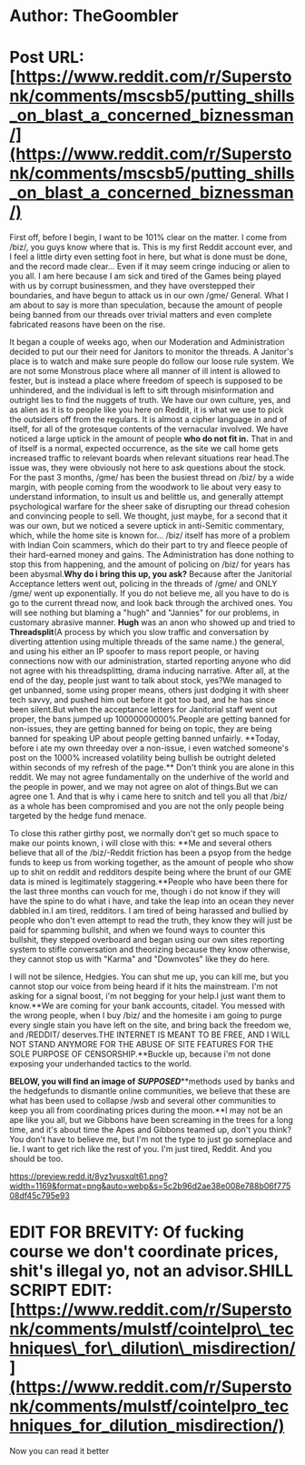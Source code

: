 # Author: TheGoombler
# Post URL: [https://www.reddit.com/r/Superstonk/comments/mscsb5/putting_shills_on_blast_a_concerned_biznessman/](https://www.reddit.com/r/Superstonk/comments/mscsb5/putting_shills_on_blast_a_concerned_biznessman/)


First off, before I begin, I want to be 101% clear on the matter. I come from /biz/, you guys know where that is. This is my first Reddit account ever, and I feel a little dirty even setting foot in here, but what is done must be done, and the record made clear... Even if it may seem cringe inducing or alien to you all. I am here because I am sick and tired of the Games being played with us by corrupt businessmen, and they have overstepped their boundaries, and have begun to attack us in our own /gme/ General. What I am about to say is more than speculation, because the amount of people being banned from our threads over trivial matters and even complete fabricated reasons have been on the rise.

It began a couple of weeks ago, when our Moderation and Administration decided to put our their need for Janitors to monitor the threads. A Janitor's place is to watch and make sure people do follow our loose rule system. We are not some Monstrous place where all manner of ill intent is allowed to fester, but is instead a place where freedom of speech is supposed to be unhindered, and the individual is left to sift through misinformation and outright lies to find the nuggets of truth. We have our own culture, yes, and as alien as it is to people like you here on Reddit, it is what we use to pick the outsiders off from the regulars. It is almost a cipher language in and of itself, for all of the grotesque contents of the vernacular involved. We have noticed a large uptick in the amount of people **who do not fit in.** That in and of itself is a normal, expected occurrence, as the site we call home gets increased traffic to relevant boards when relevant situations rear head.The issue was, they were obviously not here to ask questions about the stock. For the past 3 months, /gme/ has been the busiest thread on /biz/ by a wide margin, with people coming from the woodwork to lie about very easy to understand information, to insult us and belittle us, and generally attempt psychological warfare for the sheer sake of disrupting our thread cohesion and convincing people to sell. We thought, just maybe, for a second that it was our own, but we noticed a severe uptick in anti-Semitic commentary, which, while the home site is known for... /biz/ itself has more of a problem with Indian Coin scammers, which do their part to try and fleece people of their hard-earned money and gains. The Administration has done nothing to stop this from happening, and the amount of policing on /biz/ for years has been abysmal.**Why do i bring this up, you ask?** Because after the Janitorial Acceptance letters went out, policing in the threads of /gme/ and ONLY /gme/ went up exponentially. If you do not believe me, all you have to do is go to the current thread now, and look back through the archived ones. You will see nothing but blaming a "hugh" and "Jannies" for our problems, in customary abrasive manner. **Hugh** was an anon who showed up and tried to **Threadsplit**(A process by which you slow traffic and conversation by diverting attention using multiple threads of the same name.) the general, and using his either an IP spoofer to mass report people, or having connections now with our administration, started reporting anyone who did not agree with his threadsplitting, drama inducing narrative. After all, at the end of the day, people just want to talk about stock, yes?We managed to get unbanned, some using proper means, others just dodging it with sheer tech savvy, and pushed him out before it got too bad, and he has since been silent.But when the acceptance letters for Janitorial staff went out proper, the bans jumped up 10000000000%.People are getting banned for non-issues, they are getting banned for being on topic, they are being banned for speaking UP about people getting banned unfairly. \*\*Today, before i ate my own threeday over a non-issue, i even watched someone's post on the 1000% increased volatility being bullish be outright deleted within seconds of my refresh of the page.\*\* Don't think you are alone in this reddit. We may not agree fundamentally on the underhive of the world and the people in power, and we may not agree on alot of things.But we can agree one 1. And that is why i came here to snitch and tell you all that /biz/ as a whole has been compromised and you are not the only people being targeted by the hedge fund menace.

To close this rather girthy post, we normally don't get so much space to make our points known, i will close with this: \*\*Me and several others believe that all of the /biz/-Reddit friction has been a psyop from the hedge funds to keep us from working together, as the amount of people who show up to shit on reddit and redditors despite being where the brunt of our GME data is mined is legitimately staggering.\*\*People who have been there for the last three months can vouch for me, though i do not know if they will have the spine to do what i have, and take the leap into an ocean they never dabbled in.I am tired, redditors. I am tired of being harassed and bullied by people who don't even attempt to read the truth, they know they will just be paid for spamming bullshit, and when we found ways to counter this bullshit, they stepped overboard and began using our own sites reporting system to stifle conversation and theorizing because they know otherwise, they cannot stop us with "Karma" and "Downvotes" like they do here.

I will not be silence, Hedgies. You can shut me up, you can kill me, but you cannot stop our voice from being heard if it hits the mainstream. I'm not asking for a signal boost, i'm not begging for your help.I just want them to know.\*\*We are coming for your bank accounts, citadel. You messed with the wrong people, when I buy /biz/ and the homesite i am going to purge every single stain you have left on the site, and bring back the freedom we, and /REDDIT/ deserves.THE INTERNET IS MEANT TO BE FREE, AND I WILL NOT STAND ANYMORE FOR THE ABUSE OF SITE FEATURES FOR THE SOLE PURPOSE OF CENSORSHIP.\*\*Buckle up, because i'm not done exposing your underhanded tactics to the world.

**BELOW, you will find an image of** ***SUPPOSED***\*\*methods used by banks and the hedgefunds to dismantle online communities, we believe that these are what has been used to collapse /wsb and several other communities to keep you all from coordinating prices during the moon.\*\*I may not be an ape like you all, but we Gibbons have been screaming in the trees for a long time, and it's about time the Apes and Gibbons teamed up, don't you think? You don't have to believe me, but I'm not the type to just go someplace and lie. I want to get rich like the rest of you. I'm just tired, Reddit. And you should be too.

https://preview.redd.it/8yz1vusxqlt61.png?width=1169&format=png&auto=webp&s=5c2b96d2ae38e008e788b06f77508df45c795e93

# EDIT FOR BREVITY: Of fucking course we don't coordinate prices, shit's illegal yo, not an advisor.SHILL SCRIPT EDIT: [https://www.reddit.com/r/Superstonk/comments/mulstf/cointelpro\_techniques\_for\_dilution\_misdirection/](https://www.reddit.com/r/Superstonk/comments/mulstf/cointelpro_techniques_for_dilution_misdirection/)

Now you can read it better